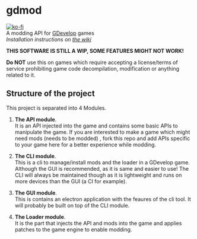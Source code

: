 # gdmod
[![ko-fi](https://www.ko-fi.com/img/githubbutton_sm.svg)](https://ko-fi.com/arthuro555)  
A modding API for [GDevelop](https://gdevelop-app.com/) games  
*Installation instructions on [the wiki](https://github.com/arthuro555/gdmod/wiki)*

**THIS SOFTWARE IS STILL A WIP, SOME FEATURES MIGHT NOT WORK!**

**Do NOT** use this on games which require accepting a license/terms of service prohibiting game code decompilation, modification or anything related to it.

## Structure of the project
This project is separated into 4 Modules.
1. **The API module**.  
  It is an API injected into the game and contains some basic APIs to manipulate the game.
  If you are interested to make a game which might need mods (needs to be modded) , fork this repo and add APIs specific to your game here for a better experience while modding.
  
2. **The CLI module**.  
  This is a cli to manage/install mods and the loader in a GDevelop game.
  Although the GUI is recommended, as it is same and easier to use! The CLI will always be maintained though as it is lightweight and runs on more devices than the GUI (a CI for example).

3. **The GUI module**.  
  This is contains an electron application with the feaures of the cli tool. It will probably be built on top of the CLI module.

4. **The Loader module**.  
  It is the part that injects the API and mods into the game and applies patches to the game engine to enable modding.
